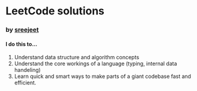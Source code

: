 # LeetCode solutions
<h3>by <a href="https://leetcode.com/sreejeet">sreejeet</a></h>

<h4>I do this to...</h4>
<ol>
<li>Understand data structure and algorithm concepts</li>
<li>Understand the core workings of a language (typing, internal data handeling)</li>
<li>Learn quick and smart ways to make parts of a giant codebase fast and efficient.</li>
</ol>
